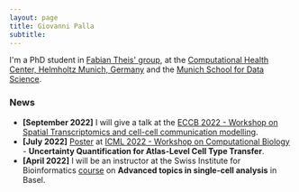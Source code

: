 ```yaml
---
layout: page
title: Giovanni Palla
subtitle:
---
```


I'm a PhD student in [Fabian Theis' group][1], at the [Computational Health Center, Helmholtz Munich, Germany][2]
and the [Munich School for Data Science][3].

[1]: https://www.helmholtz-munich.de/icb/research/labs/machine-learning/overview/index.html
[2]: https://www.helmholtz-munich.de/computational-health-center/index.html
[3]: https://www.mu-ds.de/

### News
* **[September 2022]** I will give a talk at the [ECCB 2022 - Workshop on Spatial Transcriptomics and cell-cell
communication modelling](https://eccb2022.org/ntb-w04/).
* **[July 2022]** [Poster](https://icml-compbio.github.io/2022/papers/WCBICML2022_paper_44.pdf) at [ICML 2022 - Workshop on Computational
Biology](https://icml-compbio.github.io/index.html) - **Uncertainty Quantification for Atlas-Level Cell
Type Transfer**.
* **[April 2022]** I will be an instructor at the Swiss Institute for Bioinformatics
[course](https://www.sib.swiss/training/course/20220426_ADVSC) on **Advanced topics in
single-cell analysis** in Basel.